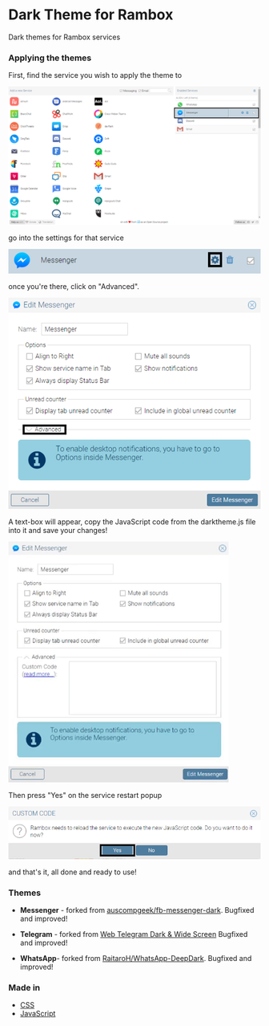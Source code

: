 # Dark Theme for Rambox

Dark themes for Rambox services

### Applying the themes

First, find the service you wish to apply the theme to

![](images/find.png)

go into the settings for that service

![](images/configure.png)

once you're there, click on "Advanced".

![](images/advanced.png)

A text-box will appear, copy the JavaScript code from the darktheme.js file into it and save your changes!

![](images/paste.gif)

Then press "Yes" on the service restart popup

![](images/save.png)

and that's it, all done and ready to use!

### Themes

* **Messenger** - forked from [auscompgeek/fb-messenger-dark](https://github.com/auscompgeek/fb-messenger-dark). Bugfixed and improved!

* **Telegram** - forked from [Web Telegram Dark & Wide Screen](https://userstyles.org/styles/155933/web-telegram-dark-wide-screen) Bugfixed and improved!

* **WhatsApp**- forked from [RaitaroH/WhatsApp-DeepDark](https://github.com/RaitaroH/WhatsApp-DeepDark). Bugfixed and improved!

### Made in

* [CSS](https://en.wikipedia.org/wiki/Cascading_Style_Sheets)
* [JavaScript](https://en.wikipedia.org/wiki/JavaScript)